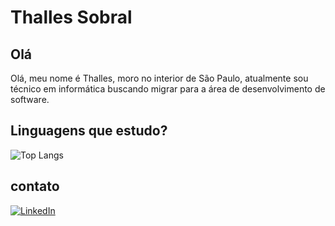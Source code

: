 # Thalles Sobral
## Olá
Olá, meu nome é Thalles, moro no interior de São Paulo, atualmente sou técnico em informática buscando migrar para a área de desenvolvimento de software.
## Linguagens que estudo?
![Top Langs](https://github-readme-stats-git-masterrstaa-rickstaa.vercel.app/api/top-langs/?username=thazsobral&layout=compact&bg_color=fff&text_color=000&hide_title=true)
## contato
[![LinkedIn](https://img.shields.io/badge/LinkedIn-000?style=for-the-badge&logo=linkedin&logoColor=0E76A8)](https://www.linkedin.com/in/thalles-sobral/)